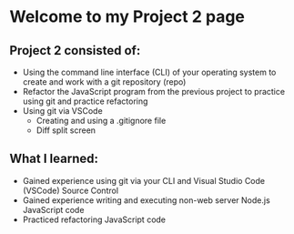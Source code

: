 # Welcome to my Project 2 page


## Project 2 consisted of:
- Using the command line interface (CLI) of your operating system to create and work with a git repository (repo)
- Refactor the JavaScript program from the previous project to practice using git and practice refactoring
- Using git via VSCode
  - Creating and using a .gitignore file
  - Diff split screen

## What I learned:
- Gained experience using git via your CLI and Visual Studio Code (VSCode) Source Control
- Gained experience writing and executing non-web server Node.js JavaScript code
- Practiced refactoring JavaScript code
